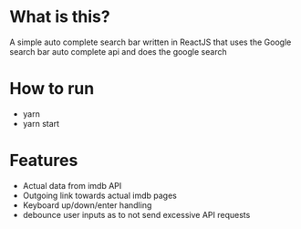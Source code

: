 # What is this?
A simple auto complete search bar written in ReactJS that uses the Google search bar auto complete api and does the google search

# How to run
- yarn
- yarn start

# Features
- Actual data from imdb API
- Outgoing link towards actual imdb pages
- Keyboard up/down/enter handling
- debounce user inputs as to not send excessive API requests
